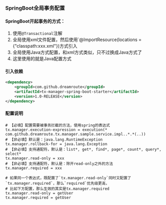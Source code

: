 ### SpringBoot全局事务配置

#### SpringBoot开起事务的方式：
1. 使用`@Transactional`注解
2. 全局使用xml文件配置，然后使用`@ImportResource(locations = {"classpath:xxx.xml"})方式引入
3. 全局使用Java方式配置，和xml方式类似，只不过换成Java方式了
4. 这里使用的就是Java配置方式

#### 引入依赖
```xml
<dependency>
    <groupId>com.github.dreamroute</groupId>
    <artifactId>tx-manager-spring-boot-starter</artifactId>
    <version>1.0-RELEASE</version>
</dependency>
```

#### 配置说明
```properties
# 【必填】配置需要被事务拦截的方法，使用spring的表达式
tx.manager.execution-expression = execution(* com.github.dreamroute.tx.manager.sample.service.impl..*.*(..))
# 【非必填】默认是：java.lang.RuntimeException
tx.manager.rollback-for = java.lang.Exception 
# 【非必填】支持通配符，默认是：list*, get*, find*, page*, count*, query*, select*
tx.manager.read-only = xxx
# 【非必填】支持通配符，默认是：除开read-only之外的方法
tx.manager.required = xxx
```
```properties
# 如果同一个表达式，既配置了`tx.manager.read-only`同时又配置了`tx.manager.required`，那么`required`优先级更高，
# 比如下方配置，那么生效的其实是tx.manager.required
tx.manager.read-only = getUser
tx.manager.required = getUser
```
